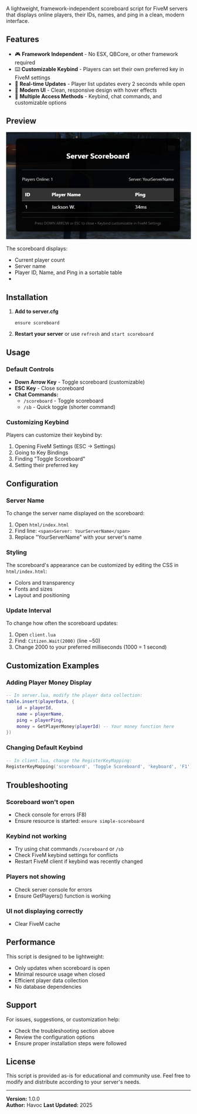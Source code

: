 A lightweight, framework-independent scoreboard script for FiveM servers that displays online players, their IDs, names, and ping in a clean, modern interface.

## Features

- 🎮 **Framework Independent** - No ESX, QBCore, or other framework required
- ⌨️ **Customizable Keybind** - Players can set their own preferred key in FiveM settings
- 🔄 **Real-time Updates** - Player list updates every 2 seconds while open
- 🎨 **Modern UI** - Clean, responsive design with hover effects
- 📱 **Multiple Access Methods** - Keybind, chat commands, and customizable options

## Preview

![Scoreboard Preview](https://raw.githubusercontent.com/havoc283/Havoc-Scoreboard/main/img/QsVVSPW.png)

The scoreboard displays:
- Current player count
- Server name
- Player ID, Name, and Ping in a sortable table
- 
## Installation

1. **Add to server.cfg**
   ```
   ensure scoreboard
   ```

2. **Restart your server** or use `refresh` and `start scoreboard`

## Usage

### Default Controls
- **Down Arrow Key** - Toggle scoreboard (customizable)
- **ESC Key** - Close scoreboard
- **Chat Commands:**
  - `/scoreboard` - Toggle scoreboard
  - `/sb` - Quick toggle (shorter command)

### Customizing Keybind
Players can customize their keybind by:
1. Opening FiveM Settings (ESC → Settings)
2. Going to Key Bindings
3. Finding "Toggle Scoreboard"
4. Setting their preferred key

## Configuration

### Server Name
To change the server name displayed on the scoreboard:
1. Open `html/index.html`
2. Find line: `<span>Server: YourServerName</span>`
3. Replace "YourServerName" with your server's name

### Styling
The scoreboard's appearance can be customized by editing the CSS in `html/index.html`:
- Colors and transparency
- Fonts and sizes
- Layout and positioning

### Update Interval
To change how often the scoreboard updates:
1. Open `client.lua`
2. Find: `Citizen.Wait(2000)` (line ~50)
3. Change 2000 to your preferred milliseconds (1000 = 1 second)

## Customization Examples

### Adding Player Money Display
```lua
-- In server.lua, modify the player data collection:
table.insert(playerData, {
    id = playerId,
    name = playerName,
    ping = playerPing,
    money = GetPlayerMoney(playerId) -- Your money function here
})
```

### Changing Default Keybind
```lua
-- In client.lua, change the RegisterKeyMapping:
RegisterKeyMapping('scoreboard', 'Toggle Scoreboard', 'keyboard', 'F1')
```

## Troubleshooting

### Scoreboard won't open
- Check console for errors (F8)
- Ensure resource is started: `ensure simple-scoreboard`

### Keybind not working
- Try using chat commands `/scoreboard` or `/sb`
- Check FiveM keybind settings for conflicts
- Restart FiveM client if keybind was recently changed

### Players not showing
- Check server console for errors
- Ensure GetPlayers() function is working
  
### UI not displaying correctly
- Clear FiveM cache

## Performance

This script is designed to be lightweight:
- Only updates when scoreboard is open
- Minimal resource usage when closed
- Efficient player data collection
- No database dependencies


## Support

For issues, suggestions, or customization help:
- Check the troubleshooting section above
- Review the configuration options
- Ensure proper installation steps were followed

## License

This script is provided as-is for educational and community use. Feel free to modify and distribute according to your server's needs.

---

**Version:** 1.0.0  
**Author:** Havoc 
**Last Updated:** 2025
